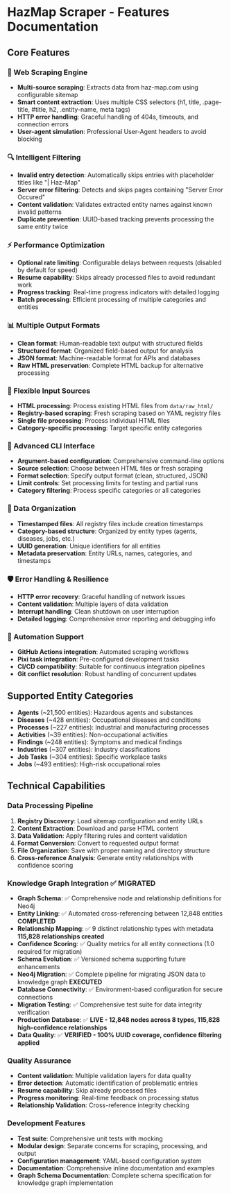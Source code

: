 # HazMap Scraper - Features Documentation

## Core Features

### 🚀 Web Scraping Engine
- **Multi-source scraping**: Extracts data from haz-map.com using configurable sitemap
- **Smart content extraction**: Uses multiple CSS selectors (h1, title, .page-title, #title, h2, .entity-name, meta tags)
- **HTTP error handling**: Graceful handling of 404s, timeouts, and connection errors
- **User-agent simulation**: Professional User-Agent headers to avoid blocking

### 🔍 Intelligent Filtering
- **Invalid entry detection**: Automatically skips entries with placeholder titles like "| Haz-Map"
- **Server error filtering**: Detects and skips pages containing "Server Error Occured" 
- **Content validation**: Validates extracted entity names against known invalid patterns
- **Duplicate prevention**: UUID-based tracking prevents processing the same entity twice

### ⚡ Performance Optimization
- **Optional rate limiting**: Configurable delays between requests (disabled by default for speed)
- **Resume capability**: Skips already processed files to avoid redundant work
- **Progress tracking**: Real-time progress indicators with detailed logging
- **Batch processing**: Efficient processing of multiple categories and entities

### 📊 Multiple Output Formats
- **Clean format**: Human-readable text output with structured fields
- **Structured format**: Organized field-based output for analysis
- **JSON format**: Machine-readable format for APIs and databases
- **Raw HTML preservation**: Complete HTML backup for alternative processing

### 🎯 Flexible Input Sources
- **HTML processing**: Process existing HTML files from `data/raw_html/`
- **Registry-based scraping**: Fresh scraping based on YAML registry files
- **Single file processing**: Process individual HTML files
- **Category-specific processing**: Target specific entity categories

### 🔧 Advanced CLI Interface
- **Argument-based configuration**: Comprehensive command-line options
- **Source selection**: Choose between HTML files or fresh scraping
- **Format selection**: Specify output format (clean, structured, JSON)
- **Limit controls**: Set processing limits for testing and partial runs
- **Category filtering**: Process specific categories or all categories

### 📁 Data Organization
- **Timestamped files**: All registry files include creation timestamps
- **Category-based structure**: Organized by entity types (agents, diseases, jobs, etc.)
- **UUID generation**: Unique identifiers for all entities
- **Metadata preservation**: Entity URLs, names, categories, and timestamps

### 🛡️ Error Handling & Resilience
- **HTTP error recovery**: Graceful handling of network issues
- **Content validation**: Multiple layers of data validation
- **Interrupt handling**: Clean shutdown on user interruption
- **Detailed logging**: Comprehensive error reporting and debugging info

### 🔄 Automation Support
- **GitHub Actions integration**: Automated scraping workflows
- **Pixi task integration**: Pre-configured development tasks
- **CI/CD compatibility**: Suitable for continuous integration pipelines
- **Git conflict resolution**: Robust handling of concurrent updates

## Supported Entity Categories

- **Agents** (~21,500 entities): Hazardous agents and substances
- **Diseases** (~428 entities): Occupational diseases and conditions
- **Processes** (~227 entities): Industrial and manufacturing processes  
- **Activities** (~39 entities): Non-occupational activities
- **Findings** (~248 entities): Symptoms and medical findings
- **Industries** (~307 entities): Industry classifications
- **Job Tasks** (~304 entities): Specific workplace tasks
- **Jobs** (~493 entities): High-risk occupational roles

## Technical Capabilities

### Data Processing Pipeline
1. **Registry Discovery**: Load sitemap configuration and entity URLs
2. **Content Extraction**: Download and parse HTML content
3. **Data Validation**: Apply filtering rules and content validation
4. **Format Conversion**: Convert to requested output format
5. **File Organization**: Save with proper naming and directory structure
6. **Cross-reference Analysis**: Generate entity relationships with confidence scoring

### Knowledge Graph Integration ✅ MIGRATED
- **Graph Schema**: ✅ Comprehensive node and relationship definitions for Neo4j
- **Entity Linking**: ✅ Automated cross-referencing between 12,848 entities **COMPLETED**
- **Relationship Mapping**: ✅ 9 distinct relationship types with metadata **115,828 relationships created**
- **Confidence Scoring**: ✅ Quality metrics for all entity connections (1.0 required for migration)
- **Schema Evolution**: ✅ Versioned schema supporting future enhancements
- **Neo4j Migration**: ✅ Complete pipeline for migrating JSON data to knowledge graph **EXECUTED**
- **Database Connectivity**: ✅ Environment-based configuration for secure connections
- **Migration Testing**: ✅ Comprehensive test suite for data integrity verification
- **Production Database**: ✅ **LIVE - 12,848 nodes across 8 types, 115,828 high-confidence relationships**
- **Data Quality**: ✅ **VERIFIED - 100% UUID coverage, confidence filtering applied**

### Quality Assurance
- **Content validation**: Multiple validation layers for data quality
- **Error detection**: Automatic identification of problematic entries
- **Resume capability**: Skip already processed files
- **Progress monitoring**: Real-time feedback on processing status
- **Relationship Validation**: Cross-reference integrity checking

### Development Features
- **Test suite**: Comprehensive unit tests with mocking
- **Modular design**: Separate concerns for scraping, processing, and output
- **Configuration management**: YAML-based configuration system
- **Documentation**: Comprehensive inline documentation and examples
- **Graph Schema Documentation**: Complete schema specification for knowledge graph implementation